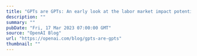 ```yaml
---
title: "GPTs are GPTs: An early look at the labor market impact potential of large language models"
description: ""
summary: ""
pubDate: "Fri, 17 Mar 2023 07:00:00 GMT"
source: "OpenAI Blog"
url: "https://openai.com/blog/gpts-are-gpts"
thumbnail: ""
---
```


